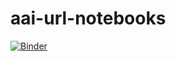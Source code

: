 # aai-url-notebooks

[![Binder](https://mybinder.org/badge_logo.svg)](https://mybinder.org/v2/gh/matworx/aai-url-notebooks.git/HEAD)
